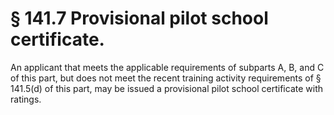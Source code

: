 # § 141.7   Provisional pilot school certificate.

An applicant that meets the applicable requirements of subparts A, B, and C of this part, but does not meet the recent training activity requirements of § 141.5(d) of this part, may be issued a provisional pilot school certificate with ratings. 




